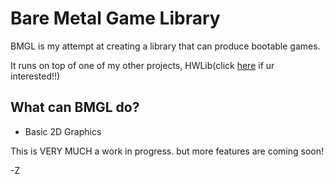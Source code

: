 # Bare Metal Game Library

BMGL is my attempt at creating a library that can produce bootable games.

It runs on top of one of my other projects, HWLib(click [here](https://github.com/thatcppnerd/HWLib) if ur interested!!)

## What can BMGL do?

* Basic 2D Graphics

This is VERY MUCH a work in progress. but more features are coming soon!

-Z
